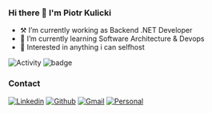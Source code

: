 ### Hi there 👋 I'm Piotr Kulicki

- ⚒ I’m currently working as Backend .NET Developer
- 🌱 I’m currently learning Software Architecture & Devops
- 🦝 Interested in anything i can selfhost

![Activity](https://wakapi.coolicky.com/api/activity/chart/coolicky.svg?dark)
![badge](https://wakapi.coolicky.com/api/badge/coolicky/coolicky/interval:30_days?label=last%2030d)

### Contact
[![Linkedin](https://img.shields.io/badge/LinkedIn-0077B5?style=for-the-badge&logo=linkedin&logoColor=white)](https://www.linkedin.com/in/coolicky/) [![Github](https://img.shields.io/badge/GitHub-100000?style=for-the-badge&logo=github&logoColor=white)](https://github.com/Coolicky) [![Gmail](https://img.shields.io/badge/Gmail-D14836?style=for-the-badge&logo=gmail&logoColor=white)](mailto:piotr.kulicki@gmail.com)
[![Personal](https://img.shields.io/badge/personal_page-F1F1F1?style=for-the-badge)](https://coolicky.com)
